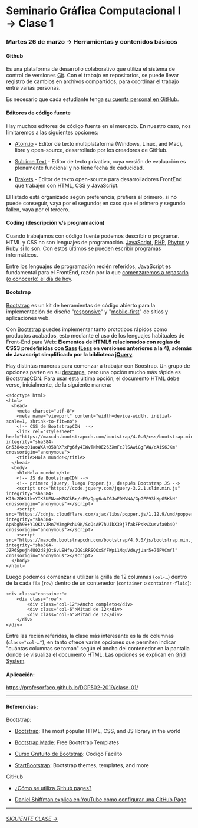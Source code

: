 # Seminario Gráfica Computacional I → Clase 1

### Martes 26 de marzo → Herramientas y contenidos básicos

#### Github

Es una plataforma de desarrollo colaborativo que utiliza el sistema de control de versiones [Git](https://git-scm.com/). Con el trabajo en repositorios, se puede llevar registro de cambios en archivos compartidos, para coordinar el trabajo entre varias personas.

Es necesario que cada estudiante tenga [su cuenta personal en GitHub](https://github.com/join). 

#### Editores de código fuente

Hay muchos editores de código fuente en el mercado. En nuestro caso, nos limitaremos a las siguientes opciones:  

- [Atom.io](https://atom.io/) - Editor de texto multiplataforma (Windows, Linux, and Mac), libre y open-source, desarrollado por los creadores de GitHub. 

- [Sublime Text](https://www.sublimetext.com/) - Editor de texto privativo, cuya versión de evaluación es plenamente funcional y no tiene fecha de caducidad. 

- [Brakets](http://brackets.io/) - Editor de texto open-source para desarrolladores FrontEnd que trabajen con HTML, CSS y JavaScript.

El listado está organizado según preferencia; prefiera el primero, si no puede conseguir, vaya por el segundo; en caso que el primero y segundo fallen, vaya por el tercero.

#### Coding (descripción v/s programación)

Cuando trabajamos con código fuente podemos describir o programar. HTML y CSS no son lenguajes de programación. [JavaScript](https://developer.mozilla.org/es/docs/Web/JavaScript), [PHP](http://php.net/), [Phyton](https://www.python.org/) y [Ruby](https://www.ruby-lang.org/es/) sí lo son. Con estos últimos se pueden escribir programas informáticos.

Entre los lenguajes de programación recién referidos, JavaScript es fundamental para el FrontEnd, razón por la que [comenzaremos a repasarlo (o conocerlo) el día de hoy](https://profesorfaco.github.io/DGP502-2019/clase-01/).

#### Bootstrap

[Bootstrap](https://getbootstrap.com/) es un kit de herramientas de código abierto para la implementación de diseño "[responsive](https://es.wikipedia.org/wiki/Dise%C3%B1o_web_adaptable)" y "[mobile-first](https://en.ryte.com/wiki/Mobile_First)" de sitios y aplicaciones web. 

Con [Bootstrap](https://getbootstrap.com/) puedes implementar tanto prototipos rápidos como productos acabados, esto mediante el uso de los lenguajes habituales de Front-End para Web: **Elementos de HTML5 relacionados con reglas de CSS3 predefinidas con [Sass](https://sass-lang.com/) ([Less](http://lesscss.org/) en versiones anteriores a la 4), además de Javascript simplificado por la biblioteca [jQuery](https://jquery.com/)**.

Hay distintas maneras para comenzar a trabajar con Boostrap. Un grupo de opciones parten en su [descarga](https://getbootstrap.com/docs/4.0/getting-started/download/), pero una opción mucho más rápida es Bootstrap[CDN](https://es.wikipedia.org/wiki/Red_de_entrega_de_contenidos). Para usar esta última opción, el documento HTML debe verse, inicialmente, de la siguiente manera: 

```
<!doctype html>
<html>
  <head>
    <meta charset="utf-8">
    <meta name="viewport" content="width=device-width, initial-scale=1, shrink-to-fit=no">
    <!-- CSS de BootstrapCDN  -->
    <link rel="stylesheet" href="https://maxcdn.bootstrapcdn.com/bootstrap/4.0.0/css/bootstrap.min.css" integrity="sha384-Gn5384xqQ1aoWXA+058RXPxPg6fy4IWvTNh0E263XmFcJlSAwiGgFAW/dAiS6JXm" crossorigin="anonymous">
    <title>Hola mundo!</title>
  </head>
  <body>
    <h1>Hola mundo!</h1>
    <!-- JS de BootstrapCDN -->    
    <!-- primero jQuery, luego Popper.js, después Bootstrap JS -->
    <script src="https://code.jquery.com/jquery-3.2.1.slim.min.js" integrity="sha384-KJ3o2DKtIkvYIK3UENzmM7KCkRr/rE9/Qpg6aAZGJwFDMVNA/GpGFF93hXpG5KkN" crossorigin="anonymous"></script>
    <script src="https://cdnjs.cloudflare.com/ajax/libs/popper.js/1.12.9/umd/popper.min.js" integrity="sha384-ApNbgh9B+Y1QKtv3Rn7W3mgPxhU9K/ScQsAP7hUibX39j7fakFPskvXusvfa0b4Q" crossorigin="anonymous"></script>
    <script src="https://maxcdn.bootstrapcdn.com/bootstrap/4.0.0/js/bootstrap.min.js" integrity="sha384-JZR6Spejh4U02d8jOt6vLEHfe/JQGiRRSQQxSfFWpi1MquVdAyjUar5+76PVCmYl" crossorigin="anonymous"></script>
  </body>
</html>
```

Luego podemos comenzar a utilizar la grilla de 12 columnas (`col-…`) dentro de la cada fila (`row`) dentro de un contenedor (`container` o `container-fluid`):

```
<div class="container">
	<div class="row">
		<div class="col-12">Ancho completo</div>
		<div class="col-6">Mitad de 12</div>
		<div class="col-6">Mitad de 12</div>		
	</div>
</div>
```

Entre las recién referidas, la clase más interesante es la de columnas (`class="col-…"`), en tanto ofrece varias opciones que  permiten indicar "cuántas columnas se toman" según el ancho del contenedor en la pantalla donde se visualiza el documento HTML. Las opciones se explican en [Grid System](https://getbootstrap.com/docs/4.0/layout/grid/#grid-options).

#### Aplicación: 

https://profesorfaco.github.io/DGP502-2019/clase-01/

- - - - - - 

#### Referencias:

Bootstrap:

- [Bootstrap](https://getbootstrap.com/): The most popular HTML, CSS, and JS library in the world

- [Bootstrap Made](https://bootstrapmade.com/): Free Bootstrap Templates

- [Curso Gratuito de Bootstrap](https://codigofacilito.com/cursos/bootstrap): Codigo Facilito

- [StartBootstrap](https://startbootstrap.com/): Bootstrap themes, templates, and more 

GitHub

- [¿Cómo se utiliza Github pages?](https://developer.mozilla.org/es/docs/Learn/Using_Github_pages)

- [Daniel Shiffman explica en YouTube como configurar una GitHub Page](https://youtu.be/bFVtrlyH-kc)

- - - - - - - 

###### [SIGUIENTE CLASE →](https://github.com/profesorfaco/DGP502-2019/tree/gh-pages/clase-02)
